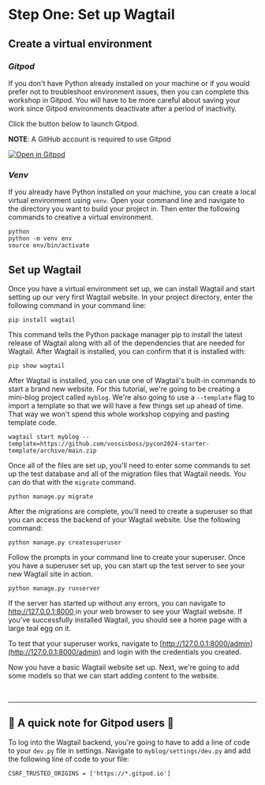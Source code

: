# Step One: Set up Wagtail

## Create a virtual environment

### _Gitpod_

If you don't have Python already installed on your machine or if you would prefer not to troubleshoot environment issues, then you can complete this workshop in Gitpod. You will have to be more careful about saving your work since Gitpod environments deactivate after a period of inactivity.

Click the button below to launch Gitpod.

**NOTE**: A GitHub account is required to use Gitpod

[![Open in Gitpod](https://gitpod.io/button/open-in-gitpod.svg)](https://gitpod.io/#https://github.com/vossisboss/pvdjango-gitpod)

### _Venv_

If you already have Python installed on your machine, you can create a local virtual environment using `venv`. Open your command line and navigate to the directory you want to build your project in. Then enter the following commands to creative a virtual environment.

```
python 
python -m venv env
source env/bin/activate
```

## Set up Wagtail

Once you have a virtual environment set up, we can install Wagtail and start setting up our very first Wagtail website. In your project directory, enter the following command in your command line:

```
pip install wagtail
```

This command tells the Python package manager pip to install the latest release of Wagtail along with all of the dependencies that are needed for Wagtail. After Wagtail is installed, you can confirm that it is installed with:

```
pip show wagtail
```

After Wagtail is installed, you can use one of Wagtail's built-in commands to start a brand new website. For this tutorial, we're going to be creating a mini-blog project called `myblog`. We're also going to use a `--template` flag to import a template so that we will have a few things set up ahead of time. That way we won't spend this whole workshop copying and pasting template code.

```
wagtail start myblog --template=https://github.com/vossisboss/pycon2024-starter-template/archive/main.zip
```

Once all of the files are set up, you'll need to enter some commands to set up the test database and all of the migration files that Wagtail needs. You can do that with the `migrate` command.

```
python manage.py migrate
```

After the migrations are complete, you'll need to create a superuser so that you can access the backend of your Wagtail website. Use the following command:

```
python manage.py createsuperuser
```
Follow the prompts in your command line to create your superuser. Once you have a superuser set up, you can start up the test server to see your new Wagtail site in action.

```
python manage.py runserver
```
If the server has started up without any errors, you can navigate to [http://127.0.0.1:8000 ](http://127.0.0.1:8000 ) in your web browser to see your Wagtail website. If you've successfully installed Wagtail, you should see a home page with a large teal egg on it.

To test that your superuser works, navigate to [http://127.0.0.1:8000/admin](http://127.0.0.1:8000/admin) and login with the credentials you created.

Now you have a basic Wagtail website set up. Next, we're going to add some models so that we can start adding content to the website.

<br />

* * *

## :memo: A quick note for Gitpod users :memo:

To log into the Wagtail backend, you're going to have to add a line of code to your `dev.py` file in settings. Navigate to `myblog/settings/dev.py` and add the following line of code to your file:

```
CSRF_TRUSTED_ORIGINS = ['https://*.gitpod.io']
```
<br />
